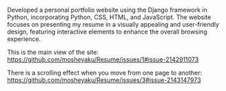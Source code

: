 Developed a personal portfolio website using the Django framework in
Python, incorporating Python, CSS, HTML, and JavaScript.
The website focuses on presenting my resume in a visually appealing and
user-friendly design, featuring interactive elements to enhance the overall
browsing experience.

This is the main view of the site:
https://github.com/mosheyaku/Resume/issues/1#issue-2142911073

There is a scrolling effect when you move from one page to another:
https://github.com/mosheyaku/Resume/issues/3#issue-2143147973

